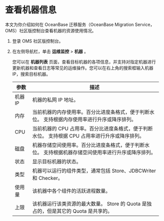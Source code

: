 查看机器信息 
===========================

本文为你介绍如何在 OceanBase 迁移服务（OceanBase Migration Service，OMS）社区版控制台查看机器的资源使用情况。

1. 登录 OMS 社区版控制台。

   

2. 在左侧导航栏，单击 **运维监控** \> **机器** 。

   您可以在 **机器列表** 页面，查看目标机器的各项信息，并支持对指定机器进行更新机器和查看日志等常见的运维操作。您可以在右上角的搜索框输入机器 IP，搜索目标机器。
   

   | **参数** |                                **描述**                                 |
   |--------|-----------------------------------------------------------------------|
   | 机器 IP  | 机器的私网 IP 地址。                                                          |
   | 内存     | 当前机器的内存使用率。百分比进度条格式，便于判断水位。 支持根据内存使用率进行升序或降序排列。       |
   | CPU    | 当前机器的 CPU 占用率。百分比进度条格式，便于判断水位。 支持根据 CPU 占用率进行升序或降序排列。 |
   | 磁盘     | 机器存储空间使用率。百分比进度条格式，便于判断水位。 支持根据机器存储空间使用率进行升序或降序排列。    |
   | 状态     | 显示目标机器的状态。                                                            |
   | 类型     | 机器可以运行的组件类型，通常包括 Store、JDBCWriter 和 Checker。                          |
   | 使用量    | 该机器中各个组件的活跃进程数量。                                                      |
   | 上限     | 该机器运行该类资源的最大数量。 Store 的 Quota 是独占的，但是其它的 Quota 是共享的。  |

   



